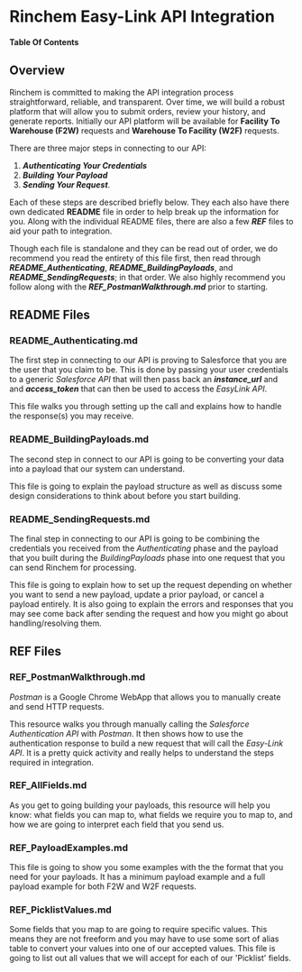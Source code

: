 # Rinchem Easy-Link API Integration 

#### Table Of Contents

## Overview

Rinchem is committed to making the API integration process straightforward, reliable, and transparent. Over time, we will build a robust platform that will allow you to submit orders, review your history, and generate reports. Initially our API platform will be available for **Facility To Warehouse (F2W)** requests and **Warehouse To Facility (W2F)** requests.

There are three major steps in connecting to our API: 

1. ***Authenticating Your Credentials***
2. ***Building Your Payload*** 
3. ***Sending Your Request***. 

Each of these steps are described briefly below. They each also have there own dedicated **README** file in order to help break up the information for you. Along with the individual README files, there are also a few ***REF*** files to aid your path to integration.

Though each file is standalone and they can be read out of order, we do recommend you read the entirety of this file first, then read through ***README_Authenticating***, ***README_BuildingPayloads***, and ***README_SendingRequests***; in that order. We also highly recommend you follow along with the ***REF_PostmanWalkthrough.md*** prior to starting.



## README Files

### README_Authenticating.md

The first step in connecting to our API is proving to Salesforce that you are the user that you claim to be. This is done by passing your user credentials to a generic *Salesforce API* that will then pass back an ***instance_url*** and and ***access_token*** that can then be used to access the *EasyLink API*.

This file walks you through setting up the call and explains how to handle the response(s) you may receive.

### README_BuildingPayloads.md

The second step in connect to our API is going to be converting your data into a payload that our system can understand. 

This file is going to explain the payload structure as well as discuss some design considerations to think about before you start building.

### README_SendingRequests.md

The final step in connecting to our API is going to be combining the credentials you received from the *Authenticating* phase and the payload that you built during the *BuildingPayloads* phase into one request that you can send Rinchem for processing. 

This file is going to explain how to set up the request depending on whether you want to send a new payload, update a prior payload, or cancel a payload entirely. It is also going to explain the errors and responses that you may see come back after sending the request and how you might go about handling/resolving them.



## REF Files

### REF_PostmanWalkthrough.md

*Postman* is a Google Chrome WebApp that allows you to manually create and send HTTP requests. 

This resource walks you through manually calling the *Salesforce Authentication API* with *Postman*. It then shows how to use the authentication response to build a new request that will call the *Easy-Link API*. It is a pretty quick activity and really helps to understand the steps required in integration.

### REF_AllFields.md

As you get to going building your payloads, this resource will help you know: what fields you can map to, what fields we require you to map to, and how we are going to interpret each field that you send us.

### REF_PayloadExamples.md

This file is going to show you some examples with the the format that you need for your payloads. It has a minimum payload example and a full payload example for both F2W and W2F requests.

### REF_PicklistValues.md

Some fields that you map to are going to require specific values. This means they are not freeform and you may have to use some sort of alias table to convert your values into one of our accepted values. This file is going to list out all values that we will accept for each of our 'Picklist' fields.
